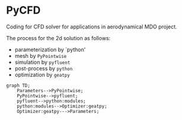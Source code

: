 # PyCFD
Coding for CFD solver for applications in aerodynamical MDO project. 

The process for the 2d solution as follows:

- parameterization by `python'
- mesh by `PyPointwise`
- simulation by `pyfluent`
- post-process by `python`
- optimization by `geatpy`

```mermaid
graph TD;
    Parameters-->PyPointwise;
    PyPointwise-->pyfluent;
    pyfluent-->python:modules;
    python:modules-->Optimizer:geatpy;
    Optimizer:geatpy--->Parameters;
```
